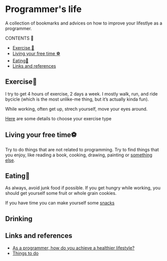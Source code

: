 # Programmer's life

A collection of bookmarks and advices on how to improve your lifestlye as a programmer.

CONTENTS 📃

- [Exercise 🏃‍](#Exercise)
- [Living your free time ⚽](#Living-your-free-time)
- [Eating🍎](#Eating)
- [Links and references](#Links-and-references)

## Exercise🏃‍

I try to get 4 hours of exercise, 2 days a week.  I mostly walk, run, and ride bycicle (which is the most unlike-me thing, but it’s actually kinda fun). 

While working, often get up, strech yourself, move your eyes around.

[Here](https://go4life.nia.nih.gov/4-types-of-exercise/) are some details to choose your exercise type

## Living your free time⚽

Try to do things that are not related to programming. Try to find things that you enjoy, like reading a book, cooking, drawing, painting or [something else](https://content.wisestep.com/things-to-do-in-your-free-time/).

## Eating🍎

As always, avoid junk food if possible. If you get hungry while working, you should get yourself some fruit or whole grain cookies. 

If you have time you can make yourself some [snacks](https://www.foodnetwork.com/recipes/photos/50-quick-snack-recipes)

## Drinking



## Links and references

* [As a programmer, how do you achieve a healthier lifestyle?](https://www.quora.com/As-a-programmer-how-do-you-achieve-a-healthier-lifestyle)
* [Things to do](https://content.wisestep.com/things-to-do-in-your-free-time/)
